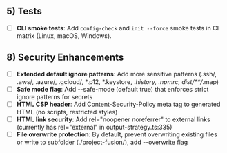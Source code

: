 ## 5) Tests
- [ ] **CLI smoke tests**: Add `config-check` and `init --force` smoke tests in CI matrix (Linux, macOS, Windows).

## 8) Security Enhancements
- [ ] **Extended default ignore patterns**: Add more sensitive patterns (.ssh/, .aws/, .azure/, .gcloud/, *.p12, *.keystore, .*history, .npmrc, dist/**/*.map)
- [ ] **Safe mode flag**: Add --safe-mode (default true) that enforces strict ignore patterns for secrets
- [ ] **HTML CSP header**: Add Content-Security-Policy meta tag to generated HTML (no scripts, restricted styles)
- [ ] **HTML link security**: Add rel="noopener noreferrer" to external links (currently has rel="external" in output-strategy.ts:335)
- [ ] **File overwrite protection**: By default, prevent overwriting existing files or write to subfolder (./project-fusion/), add --overwrite flag